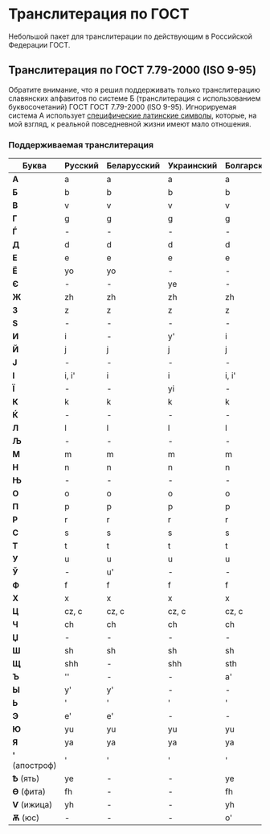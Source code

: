 # Транслитерация по ГОСТ

Небольшой пакет для транслитерации по действующим в Российской Федерации ГОСТ.

## Транслитерация по ГОСТ 7.79-2000 (ISO 9-95)

Обратите внимание, что я решил поддерживать только транслитерацию славянских алфавитов по системе Б (транслитерация с использованием буквосочетаний) ГОСТ ГОСТ 7.79-2000 (ISO 9-95). Игнорируемая система А использует [специфические латинские символы](./img/iso-9-95-system-a.png), которые, на мой взгляд, к реальной повседневной жизни имеют мало отношения.

### Поддерживаемая транслитерация

Буква | Русский | Беларусский | Украинский | Болгарский | Македонский
--- | --- | --- | --- | --- | ---
**А** | a | a | a | a | a
**Б** | b | b | b | b | b
**В** | v | v | v | v | v
**Г** | g | g | g | g | g
**Ѓ** | - | - | - | - | g'
**Д** | d | d | d | d | d
**Е** | e | e | e | e | e
**Ё** | yo | yo | - | - | -
**Є** | - | - | ye | - | -
**Ж** | zh | zh | zh | zh | zh
**З** | z | z | z | z | z
**Ѕ** | - | - | - | - | z'
**И** | i | - | y' | i | i
**Й** | j | j | j | j | j
**Ј** | - | - | - | - | j
**I** | i, i' | i | i | i, i' | -
**Ї** | - | - | yi | - | -
**К** | k | k | k | k | k
**Ќ** | - | - | - | - | k'
**Л** | l | l | l | l | l
**Љ** | - | - | - | - | l'
**М** | m | m | m | m | m
**Н** | n | n | n | n | n
**Њ** | - | - | - | - | n'
**О** | o | o | o | o | o
**П** | p | p | p | p | p
**Р** | r | r | r | r | r
**С** | s | s | s | s | s
**Т** | t | t | t | t | t
**У** | u | u | u | u | u
**Ў** | - | u' | - | - | -
**Ф** | f | f | f | f | f
**Х** | x | x | x | x | x
**Ц** | cz, c | cz, c | cz, c | cz, c | cz, c
**Ч** | ch | ch | ch | ch | ch
**Џ** | - | - | - | - | dh
**Ш** | sh | sh | sh | sh | sh
**Щ** | shh | - | shh | sth | -
**Ъ** | '' | - | - | a' | -
**Ы** | y' | y' | - | - | -
**Ь** | ' | ' | ' | ' | -
**Э** | e' | e' | - | - | -
**Ю** | yu | yu | yu | yu | -
**Я** | ya | ya | ya | ya | -
**'** (апостроф) | ' | ' | ' | ' | '
**Ѣ** (ять) | ye | - | - | ye | -
**Ѳ** (фита) | fh | - | - | fh | -
**Ѵ** (ижица) | yh | - | - | yh | -
**Ѫ** (юс) | - | - | - | o' | -
